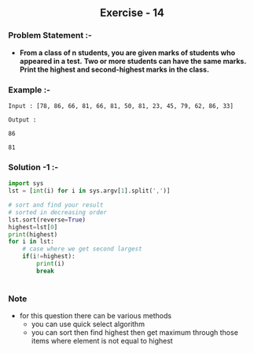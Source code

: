 <center><h2>Exercise - 14</h2> </center>

### Problem Statement :-
* **From a class of n students, you are given marks of students who appeared in a test.** 
  **Two or more students can have the same marks.**
  **Print the highest and second-highest marks in the class.**


### Example :-
```shell
Input : [78, 86, 66, 81, 66, 81, 50, 81, 23, 45, 79, 62, 86, 33]

Output :

86

81

```



### Solution -1 :-
```python
import sys
lst = [int(i) for i in sys.argv[1].split(',')]

# sort and find your result
# sorted in decreasing order 
lst.sort(reverse=True)
highest=lst[0]
print(highest)
for i in lst:
    # case where we get second largest 
    if(i!=highest):
        print(i)
        break
    
```

### Note
* for this question there can be various methods 
  * you can use quick select algorithm
  * you can sort then find highest then get maximum
    through those items where element is not equal to highest
